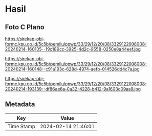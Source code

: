 # Hasil

## Foto C Plano

https://sirekap-obj-formc.kpu.go.id/5c5b/pemilu/ppwp/33/29/12/20/08/3329122008008-20240214-160105--19c189cc-3925-4d2c-9558-0250e8a44eef.jpg

https://sirekap-obj-formc.kpu.go.id/5c5b/pemilu/ppwp/33/29/12/20/08/3329122008008-20240214-160148--c91a193c-628d-4974-aefb-014526dd4c7a.jpg

https://sirekap-obj-formc.kpu.go.id/5c5b/pemilu/ppwp/33/29/12/20/08/3329122008008-20240214-193139--df86ae6a-0a32-4228-b412-9a1603c09aa9.jpg


## Metadata

| Key        | Value               |
| ---------- | ------------------- |
| Time Stamp | 2024-02-14 21:46:01 |




